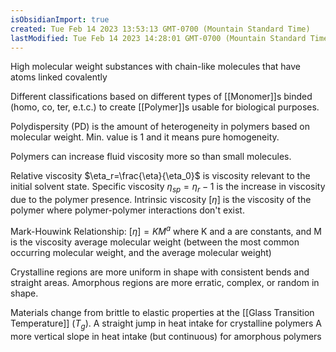 ```yaml
---
isObsidianImport: true
created: Tue Feb 14 2023 13:53:13 GMT-0700 (Mountain Standard Time)
lastModified: Tue Feb 14 2023 14:28:01 GMT-0700 (Mountain Standard Time)
---
```

High molecular weight substances with chain-like molecules that have atoms linked covalently

Different classifications based on different types of [[Monomer]]s binded (homo, co, ter, e.t.c.) to create [[Polymer]]s usable for biological purposes.

Polydispersity (PD) is the amount of heterogeneity in polymers based on molecular weight. Min. value is 1 and it means pure homogeneity.

Polymers can increase fluid viscosity more so than small molecules.

Relative viscosity $\eta_r=\frac{\eta}{\eta_0}$ is viscosity relevant to the initial solvent state.
Specific viscosity $\eta_{sp}=\eta_r-1$ is the increase in viscosity due to the polymer presence.
Intrinsic viscosity $[\eta]$ is the viscosity of the polymer where polymer-polymer interactions don't exist.

Mark-Houwink Relationship: $[\eta]=KM^a$ where K and a are constants, and M is the viscosity average molecular weight (between the most common occurring molecular weight, and the average molecular weight)

Crystalline regions are more uniform in shape with consistent bends and straight areas.
Amorphous regions are more erratic, complex, or random in shape.

Materials change from brittle to elastic properties at the [[Glass Transition Temperature]] ($T_g$). 
A straight jump in heat intake for crystalline polymers
A more vertical slope in heat intake (but continuous) for amorphous polymers

